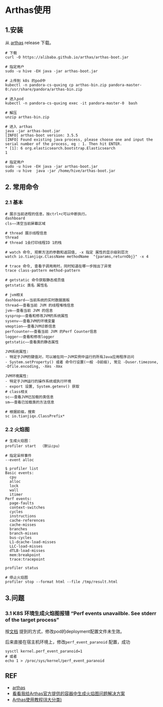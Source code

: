 # Arthas使用

## 1.安装

从 [arthas](https://arthas.aliyun.com/doc/download.html) release 下载。  

```shell
# 下载
curl -O https://alibaba.github.io/arthas/arthas-boot.jar

# 指定用户
sudo -u hive -EH java -jar arthas-boot.jar

# 上传到 k8s 的pod中
kubectl -n pandora-cs-quxing cp arthas-bin.zip pandora-master-0:/usr/share/pandora/arthas-bin.zip

# 进入pod
kubectl -n pandora-cs-quxing exec -it pandora-master-0  bash

# 解压
unzip arthas-bin.zip

# 进入 arthas
java -jar arthas-boot.jar
[INFO] arthas-boot version: 3.5.5
[INFO] Found existing java process, please choose one and input the serial number of the process, eg : 1. Then hit ENTER.
* [1]: 6 org.elasticsearch.bootstrap.Elasticsearch
1

# 指定用户
sudo -u hive -EH java -jar arthas-boot.jar
sudo -u hive  java -jar /home/hive/arthas-boot.jar 
```

## 2. 常用命令

### 2.1 基本

```shell
# 展示当前进程的信息，按ctrl+c可以中断执行。
dashboard
cls——清空当前屏幕区域

# thread 展示线程信息 
thread
# thread 1会打印线程ID 1的栈

# watch 命令, 观察方法的参数和返回值, -x 指定 属性的显示级别层次
watch io.tianjiqx.ClassName methodName  "{params,returnObj}" -x 4

# trace 命令, 查看子调用用时，同时知道在哪一步抛出了异常
trace class-pattern method-pattern

# getstatic 命令获取静态成员值
getstatic 类名 属性名

# jvm相关
dashboard——当前系统的实时数据面板
thread——查看当前 JVM 的线程堆栈信息
jvm——查看当前 JVM 的信息
sysprop——查看和修改JVM的系统属性
sysenv——查看JVM的环境变量
vmoption——查看JVM诊断信息
perfcounter——查看当前 JVM 的Perf Counter信息
logger——查看和修改logger
getstatic——查看类的静态属性

JVM系统属性: 
- 特定于JVM的键值对，可以被在同一JVM实例中运行的所有Java应用程序访问
- System.setProperty() 或者 命令行设置(一般 -D前缀), 常见 -Duser.timezone, -Dfile.encoding, -Xms -Xmx

JVM环境属性:
- 特定于JVM运行的操作系统或执行环境
- export 设置, System.getenv() 获取
# class相关
sc——查看JVM已加载的类信息
sm——查看已加载类的方法信息

# 根据前缀，搜索 
sc io.tianjiqx.ClassPrefix* 
```

### 2.2 火焰图

```shell
# 生成火焰图：
profiler start  （默认cpu）

# 指定采样事件
--event alloc

$ profiler list
Basic events:
  cpu
  alloc
  lock
  wall
  itimer
Perf events:
  page-faults
  context-switches
  cycles
  instructions
  cache-references
  cache-misses
  branches
  branch-misses
  bus-cycles
  L1-dcache-load-misses
  LLC-load-misses
  dTLB-load-misses
  mem:breakpoint
  trace:tracepoint

profiler status

# 停止火焰图
profiler stop --format html --file /tmp/result.html
```

## 3.问题

### 3.1 K8S 环境生成火焰图报错 “Perf events unavailble. See stderr of the target process”

按[文档](https://my.oschina.net/u/1760791/blog/4773494) 提到的方式，修改pod的deployment配置文件未生效。

后来直接在宿主机环境上，修改`perf_event_paranoid` 配置，成功

```shell
sysctl kernel.perf_event_paranoid=1
# 或者
echo 1 > /proc/sys/kernel/perf_event_paranoid
```

## REF

- [arthas](https://arthas.aliyun.com/doc/download.html)
- [看看我给Arthas官方提供的容器中生成火焰图问题解决方案](https://my.oschina.net/u/1760791/blog/4773494)
- [Arthas使用教程(8大分类)](https://www.cnblogs.com/lydms/p/16549145.html)